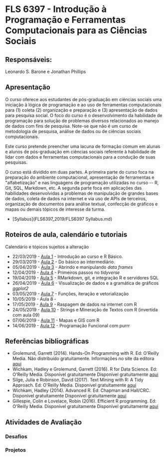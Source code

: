 #  FLS 6397 - Introdução à Programação e Ferramentas Computacionais para as Ciências Sociais

## Responsáveis: 
Leonardo S. Barone e Jonathan Phillips

## Apresentação

O curso oferece aos estudantes de pós-graduação em ciências sociais uma iniciação à lógica de programação e ao uso de ferramentas computacionais para (1) coleta (2) organização e preparação e (3) apresentação de dados para pesquisa social. O foco do curso é o desenvolvimento da habilidade de programação para solução de problemas diversos relacionados ao manejo de dados com fins de pesquisa. Note-se que não é um curso de metodologia de pesquisa, análise de dados ou de ciências sociais computacionais.

Este curso pretende preencher uma lacuna de formação comum em alunas e alunos de pós-graduação em ciências sociais referente à habilidade de lidar com dados e ferramentas computacionais para a condução de suas pesquisas.

O curso está dividido em duas partes. A primeira parte do curso foca na preparação do ambiente computacional, apresentação de ferramentas e "alfabetização" e nas linguagens de programação utilizadas no curso -- R, Git, SQL, Markdown, etc. A segunda parte foca em aplicações das habilidades desenvolvidas a problemas de manipulação de grandes bases de dados, coleta de dados na internet e via uso de APIs de terceiros, organização de documentos para análise textual, confecção de gráficos e mapas ou demais tópicos de interesse da turma.

- [Syllabus](FLS6397_2019/FLS6397 Syllabus.md)

## Roteiros de aula, calendário e tutoriais

Calendário e tópicos sujeitos a alteração

- 22/03/2019 - [Aula 1](https://github.com/leobarone/FLS6397_2018/blob/master/classes/class01.md) - Introdução ao curso e R Básico.
- 29/03/2019 - [Aula 2](https://github.com/leobarone/FLS6397_2018/blob/master/classes/class02.md) - Do básico ao intermediário.
- 05/04/2019 - [Aula 3](https://github.com/leobarone/FLS6397_2018/blob/master/classes/class03.md) - Abrindo e manipulando _data frames_
- 12/04/2019 - [Aula 4](https://github.com/leobarone/FLS6397_2018/blob/master/classes/class04.md) - Primeiros passos no _tidyverse_
- 19/04/2019 - [Aula 5](https://github.com/leobarone/FLS6397_2018/blob/master/classes/class05.md) - RMarkdown, git, e integração R e servidores SQL
- 26/04/2019 - [Aula 6](https://github.com/leobarone/FLS6397_2018/blob/master/classes/class06.md) - Visualização de dados e a gramática de gráficos _ggplot2_
- 03/05/2019 - [Aula 7](https://github.com/leobarone/FLS6397_2018/blob/master/classes/class07.md) - Funções, iteração e vetorialização
- 10/05/2019 - Aula 8 -
- 17/05/2019 - [Aula 9](https://github.com/leobarone/FLS6397_2018/blob/master/classes/class09.md) - Raspagem de dados na internet com R
- 24/05/2019 - [Aula 10](https://github.com/leobarone/FLS6397_2018/blob/master/classes/class10.md) - Strings e Mineração de Textos com R (invertida com aula 09)
- 07/06/2019 - [Aula 11](https://github.com/leobarone/FLS6397_2018/blob/master/classes/class11.md) - Mapas e GIS com R
- 14/06/2019 - [Aula 12](https://github.com/leobarone/FLS6397_2018/blob/master/classes/class12.md) - Programação Funcional com purrr

## Referências bibliográficas

- Grolemund, Garrett (2014). Hands-On Programming with R. Ed: O'Reilly Media. Não distribuído gratuitamente. Informações no site da editora [aqui](http://shop.oreilly.com/product/0636920028574.do)
- Wichkam, Hadley e Grolemund, Garrett (2016). R for Data Science. Ed: O'Reilly Media. Disponível gratuitamente Disponível gratuitamente [aqui](https://www.tidytextmining.com/)
- Silge, Julia e Robinson, David (2017). Text Mining with R: A Tidy Approach. Ed: O'Reilly Media. Disponível gratuitamente [aqui](https://www.tidytextmining.com/) 
- Wichkam, Hadley (2014). Advanced R. Ed: Chapman and Hall/CRC. Disponível gratuitamente Disponível gratuitamente [aqui](http://adv-r.had.co.nz/)
- Gillespie, Colin e Lovelace, Robin (2016). Efficient R programming. Ed: O'Reilly Media. Disponível gratuitamente Disponível gratuitamente [aqui](https://csgillespie.github.io/efficientR/)

## Atividades de Avaliação

### Desafios

### Projetos
